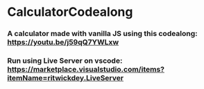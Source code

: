 # CalculatorCodealong

### A calculator made with vanilla JS using this codealong: https://youtu.be/j59qQ7YWLxw

### Run using Live Server on vscode: https://marketplace.visualstudio.com/items?itemName=ritwickdey.LiveServer